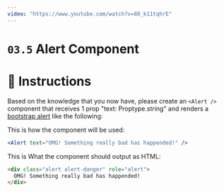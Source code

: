 ```yaml
---
video: "https://www.youtube.com/watch?v=80_k11tqhrE"
---
```


# `03.5` Alert Component

# :speech_balloon: Instructions

Based on the knowledge that you now have, please create an `<Alert />` component that receives 1 prop "text: Proptype.string" and renders a [bootstrap alert](https://getbootstrap.com/docs/4.0/components/alerts/#examples) like the following:

This is how the component will be used:
```jsx
<Alert text="OMG! Something really bad has happended!" />
```
This is What the component should output as HTML:

```html
<div class="alert alert-danger" role="alert">
  OMG! Something really bad has happended!
</div>
```